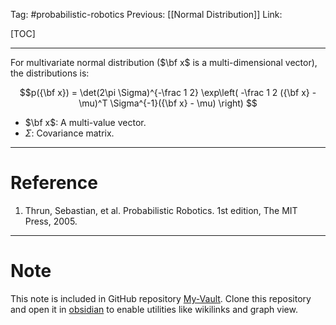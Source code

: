 Tag: #probabilistic-robotics 
Previous: [[Normal Distribution]]
Link: 

[TOC]

---

For multivariate normal distribution ($\bf x$ is a multi-dimensional vector), the distributions is:

$$p({\bf x}) = 
\det(2\pi \Sigma)^{-\frac 1 2}
\exp\left(
	-\frac 1 2 ({\bf x} - \mu)^T
	\Sigma^{-1}({\bf x} - \mu)
\right)
$$

- $\bf x$: A multi-value vector.
- $\Sigma$: Covariance matrix.

---

# Reference

1. Thrun, Sebastian, et al. Probabilistic Robotics. 1st edition, The MIT Press, 2005.

---

# Note

This note is included in GitHub repository [My-Vault](https://github.com/LittleD3092/My-Vault.git). Clone this repository and open it in [obsidian](https://obsidian.md/) to enable utilities like wikilinks and graph view.
